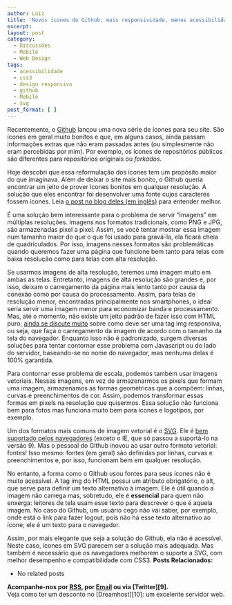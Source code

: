 ```yaml
---
author: Luiz
title: 'Novos ícones do Github: mais responsividade, menos acessibilidade'
excerpt:
layout: post
category:
  - Discussões
  - Mobile
  - Web Design
tags:
  - acessibilidade
  - css3
  - design responsivo
  - github
  - Mobile
  - svg
post_format: [ ]
---
```

Recentemente, o [Github][1] lançou uma nova série de ícones para seu site. São ícones em geral muito bonitos e que, em alguns casos, ainda passam informações extras que não eram passadas antes (ou simplesmente não eram percebidas por mim). Por exemplo, os ícones de repositórios públicos são diferentes para repositórios originais ou *forkados*.

Hoje descobri que essa reformulação dos ícones tem um propósito maior do que imaginava. Além de deixar o site mais bonito, o Github queria encontrar um jeito de prover ícones bonitos em qualquer resolução. A solução que eles encontrar foi desenvolver uma fonte cujos caracteres fossem ícones. Leia [o post no blog deles (em inglês)][2] para entender melhor.

É uma solução bem interessante para o problema de servir “imagens” em múltiplas resoluções. Imagens nos formatos tradicionais, como PNG e JPG, são armazenadas pixel a pixel. Assim, se você tentar mostrar essa imagem num tamanho maior do que o que foi usado para gravá-la, ela ficará cheia de quadriculados. Por isso, imagens nesses formatos são problemáticas quando queremos fazer uma página que funcione bem tanto para telas com baixa resolução como para telas com alta resolução.

Se usarmos imagens de alta resolução, teremos uma imagem muito em ambas as telas. Entretanto, imagens de alta resolução são grandes e, por isso, deixam o carregamento da página mais lento tanto por causa da conexão como por causa do processamento. Assim, para telas de resolução menor, encontradas principalmente nos smartphones, o ideal seria servir uma imagem menor para economizar banda e processamento. Mas, até o momento, não existe um jeito padrão de fazer isso com HTML puro; [ainda se discute muito][3] sobre como deve ser uma tag img responsiva, ou seja, que faça o carregamento da imagem de acordo com o tamanho da tela do navegador. Enquanto isso não é padronizado, surgem diversas soluções para tentar contornar esse problema com Javascript ou do lado do servidor, baseando-se no nome do navegador, mas nenhuma delas é 100% garantida.

Para contornar esse problema de escala, podemos também usar imagens vetoriais. Nessas imagens, em vez de armazenarmos os pixels que formam uma imagem, armazenamos as formas geométricas que a compõem: linhas, curvas e preenchimentos de cor. Assim, podemos transformar essas formas em pixels na resolução que quisermos. Essa solução não funciona bem para fotos mas funciona muito bem para ícones e logotipos, por exemplo.

Um dos formatos mais comuns de imagem vetorial é o [SVG][4]. Ele é [bem suportado pelos navegadores][5] (exceto o IE, que só passou a suportá-lo na versão 9). Mas o pessoal do Github inovou ao usar outro formato vetorial: fontes! Isso mesmo: fontes (em geral) são definidas por linhas, curvas e preenchimentos e, por isso, funcionam bem em qualquer resolução.

No entanto, a forma como o Github usou fontes para seus ícones não é muito acessível. A tag img do HTML possui um atributo obrigatório, o alt, que serve para definir um texto alternativo à imagem. Ele é útil quando a imagem não carrega mas, sobretudo, ele é **essencial** para quem não enxerga: leitores de tela usam esse texto para descrever o que é aquela imagem. No caso do Github, um usuário cego não vai saber, por exemplo, onde está o link para fazer logout, pois não há esse texto alternativo ao ícone; ele é um texto para o navegador.

Assim, por mais elegante que seja a solução do Github, ela não é acessível. Neste caso, ícones em SVG parecem ser a solução mais adequada. Mas também é necessário que os navegadores melhorem o suporte a SVG, com melhor desempenho e compatibilidade com CSS3. 
**Posts Relacionados:** 
*   No related posts









**Acompanhe-nos por [ RSS][7], por [Email][8] ou via [Twitter][9].**  
Veja como ter um desconto no [Dreamhost][10]: um excelente servidor web.

 [1]: http://github.com
 [2]: https://github.com/blog/1106-say-hello-to-octicons
 [3]: http://www.alistapart.com/articles/responsive-images-and-web-standards-at-the-turning-point/
 [4]: http://pt.wikipedia.org/wiki/SVG "Scalable Vector Graphics"
 [5]: http://caniuse.com/#search=svg
 [6]: https://twitter.com/share
 [7]: http://feeds.feedburner.com/VidaGeek
 [8]: http://feedburner.google.com/fb/a/mailverify?uri=VidaGeek&loc=pt_BR


